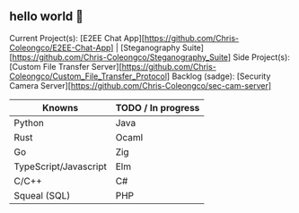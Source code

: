## hello world 👋

Current Project(s): [E2EE Chat App][https://github.com/Chris-Coleongco/E2EE-Chat-App] | [Steganography Suite][https://github.com/Chris-Coleongco/Steganography_Suite]
Side Project(s): [Custom File Transfer Server][https://github.com/Chris-Coleongco/Custom_File_Transfer_Protocol]
Backlog (sadge): [Security Camera Server][https://github.com/Chris-Coleongco/sec-cam-server]

| Knowns   | TODO / In progress |
|----------|----------|
| Python   | Java   |
| Rust    |  Ocaml  |
| Go    |  Zig  |
| TypeScript/Javascript    | Elm |
| C/C++ |  C#  |
| Squeal (SQL) | PHP   |
<!--
**Chris-Coleongco/Chris-Coleongco** is a ✨ _special_ ✨ repository because its `README.md` (this file) appears on your GitHub profile.

Here are some ideas to get you started:

- 🔭 I’m currently working on ...
- 🌱 I’m currently learning ...
- 👯 I’m looking to collaborate on ...
- 🤔 I’m looking for help with ...
- 💬 Ask me about ...
- 📫 How to reach me: ...
- 😄 Pronouns: ...
- ⚡ Fun fact: ...
-->
